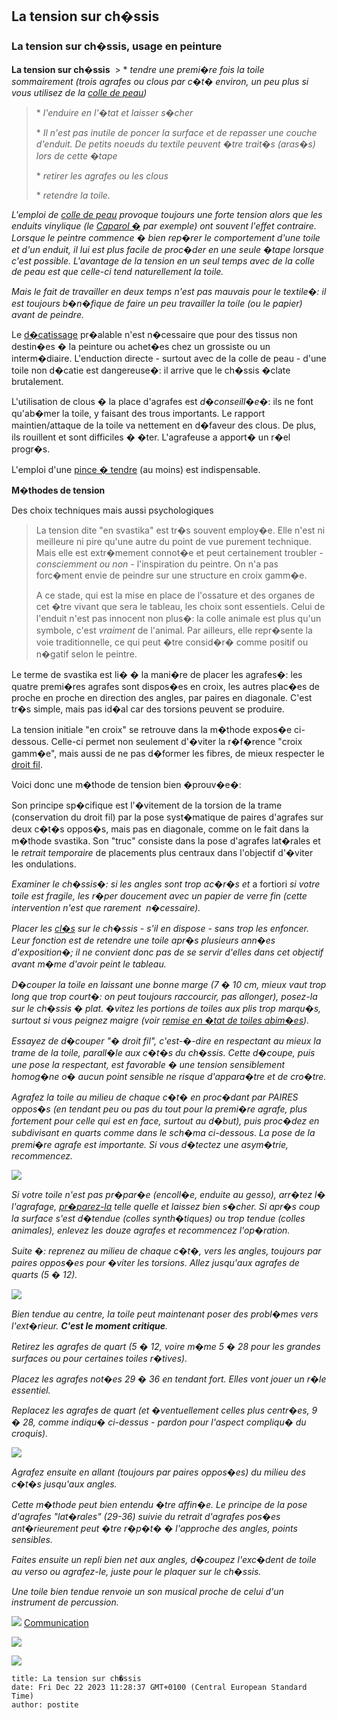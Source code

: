 ## La tension sur ch�ssis
### La tension sur ch�ssis, usage en peinture
 **La tension sur ch�ssis**  > \* _tendre une premi�re fois la toile sommairement (trois agrafes ou clous par c�t� environ, un peu plus si vous utilisez de la [colle de peau](colledepeau.html))_
> 
> \* _l'enduire en l'�tat et laisser s�cher_
> 
> \* _Il n'est pas inutile de poncer la surface et de repasser une couche d'enduit. De petits noeuds du textile peuvent �tre trait�s (aras�s) lors de cette �tape_
> 
> \* _retirer les agrafes ou les clous_
> 
> \* _retendre la toile._

_L'emploi de [colle de peau](colledepeau.html) provoque toujours une forte tension alors que les enduits vinylique (le [Caparol �](caparol.html) par exemple) ont souvent l'effet contraire. Lorsque le peintre commence � bien rep�rer le comportement d'une toile et d'un enduit, il lui est plus facile de proc�der en une seule �tape lorsque c'est possible. L'avantage de la tension en un seul temps avec de la colle de peau est que celle-ci tend naturellement la toile._

_Mais le fait de travailler en deux temps n'est pas mauvais pour le textile�: il est toujours b�n�fique de faire un peu travailler la toile (ou le papier) avant de peindre._

Le [d�catissage](decatissage.html) pr�alable n'est n�cessaire que pour des tissus non destin�es � la peinture ou achet�es chez un grossiste ou un interm�diaire. L'enduction directe - surtout avec de la colle de peau - d'une toile non d�catie est dangereuse�: il arrive que le ch�ssis �clate brutalement.

L'utilisation de clous � la place d'agrafes est _d�conseill�e_�: ils ne font qu'ab�mer la toile, y faisant des trous importants. Le rapport maintien/attaque de la toile va nettement en d�faveur des clous. De plus, ils rouillent et sont difficiles � �ter. L'agrafeuse a apport� un r�el progr�s.

L'emploi d'une [pince � tendre](pinceatendre.html) (au moins) est indispensable.

**M�thodes de tension**

Des choix techniques mais aussi psychologiques

> La tension dite "en svastika" est tr�s souvent employ�e. Elle n'est ni meilleure ni pire qu'une autre du point de vue purement technique. Mais elle est extr�mement connot�e et peut certainement troubler - _consciemment ou non_ - l'inspiration du peintre. On n'a pas forc�ment envie de peindre sur une structure en croix gamm�e.
> 
> A ce stade, qui est la mise en place de l'ossature et des organes de cet �tre vivant que sera le tableau, les choix sont essentiels. Celui de l'enduit n'est pas innocent non plus�: la colle animale est plus qu'un symbole, c'est _vraiment_ de l'animal. Par ailleurs, elle repr�sente la voie traditionnelle, ce qui peut �tre consid�r� comme positif ou n�gatif selon le peintre.

Le terme de svastika est li� � la mani�re de placer les agrafes�: les quatre premi�res agrafes sont dispos�es en croix, les autres plac�es de proche en proche en direction des angles, par paires en diagonale. C'est tr�s simple, mais pas id�al car des torsions peuvent se produire.

La tension initiale "en croix" se retrouve dans la m�thode expos�e ci-dessous. Celle-ci permet non seulement d'�viter la r�f�rence "croix gamm�e", mais aussi de ne pas d�former les fibres, de mieux respecter le [droit fil](d.html#droitfil).

Voici donc une m�thode de tension bien �prouv�e�:

Son principe sp�cifique est l'�vitement de la torsion de la trame (conservation du droit fil) par la pose syst�matique de paires d'agrafes sur deux c�t�s oppos�s, mais pas en diagonale, comme on le fait dans la m�thode svastika. Son "truc" consiste dans la pose d'agrafes lat�rales et le _retrait temporaire_ de placements plus centraux dans l'objectif d'�viter les ondulations.

_Examiner le ch�ssis�: si les angles sont trop ac�r�s et_ a fortiori _si votre toile est fragile, les r�per doucement avec un papier de verre fin (cette intervention n'est que rarement  n�cessaire)._

_Placer les [cl�s](chassis.html#lescles) sur le ch�ssis - s'il en dispose - sans trop les enfoncer. Leur fonction est de retendre une toile apr�s plusieurs ann�es d'exposition�; il ne convient donc pas de se servir d'elles dans cet objectif avant m�me d'avoir peint le tableau._

_D�couper la toile en laissant une bonne marge (7 � 10 cm, mieux vaut trop long que trop court�: on peut toujours raccourcir, pas allonger), posez-la sur le ch�ssis � plat. �vitez les portions de toiles aux plis trop marqu�s, surtout si vous peignez maigre (voir [remise en �tat de toiles abim�es](toilesabimees.html))._

_Essayez de d�couper "� droit fil", c'est-�-dire en respectant au mieux la trame de la toile, parall�le aux c�t�s du ch�ssis. Cette d�coupe, puis une pose la respectant, est favorable � une tension sensiblement homog�ne o� aucun point sensible ne risque d'appara�tre et de cro�tre._

_Agrafez la toile au milieu de chaque c�t� en proc�dant par PAIRES oppos�s (en tendant peu ou pas du tout pour la premi�re agrafe, plus fortement pour celle qui est en face, surtout au d�but), puis proc�dez en subdivisant en quarts comme dans le sch�ma ci-dessous. La pose de la premi�re agrafe est importante. Si vous d�tectez une asym�trie, recommencez._

_![](images/tensiontoile1.jpg)_

_Si votre toile n'est pas pr�par�e (encoll�e, enduite au gesso), arr�tez l� l'agrafage, [pr�parez-la](enductiondestoiles.html) telle quelle et laissez bien s�cher. Si apr�s coup la surface s'est d�tendue (colles synth�tiques) ou trop tendue (colles animales), enlevez les douze agrafes et recommencez l'op�ration._

_Suite �: reprenez au milieu de chaque c�t�, vers les angles, toujours par paires oppos�es pour �viter les torsions. Allez jusqu'aux agrafes de quarts (5 � 12)._

_![](images/tensiontoile2.jpg)_

_Bien tendue au centre, la toile peut maintenant poser des probl�mes vers l'ext�rieur. **C'est le moment critique**._

_Retirez les agrafes de quart (5 � 12, voire m�me 5 � 28 pour les grandes surfaces ou pour certaines toiles r�tives)._

_Placez les agrafes not�es 29 � 36 en tendant fort. Elles vont jouer un r�le essentiel._

_Replacez les agrafes de quart (et �ventuellement celles plus centr�es, 9 � 28, comme indiqu� ci-dessus - pardon pour l'aspect compliqu� du croquis)._

_![](images/tensiontoile4.jpg)_

_Agrafez ensuite en allant (toujours par paires oppos�es) du milieu des c�t�s jusqu'aux angles._

_Cette m�thode peut bien entendu �tre affin�e. Le principe de la pose d'agrafes "lat�rales" (29-36) suivie du retrait d'agrafes pos�es ant�rieurement peut �tre r�p�t� � l'approche des angles, points sensibles._

_Faites ensuite un repli bien net aux angles, d�coupez l'exc�dent de toile au verso ou agrafez-le, juste pour le plaquer sur le ch�ssis._

_Une toile bien tendue renvoie un son musical proche de celui d'un instrument de percussion._



![](images/flechebas.gif) [Communication](http://www.artrealite.com/annonceurs.htm) 

[![](https://cbonvin.fr/sites/regie.artrealite.com/visuels/campagne1.png)](index-2.html#20131014)

![](https://cbonvin.fr/sites/regie.artrealite.com/visuels/campagne2.png)
```
title: La tension sur ch�ssis
date: Fri Dec 22 2023 11:28:37 GMT+0100 (Central European Standard Time)
author: postite
```

